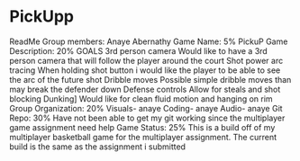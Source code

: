 # PickUpp
ReadMe
Group members: Anaye Abernathy
  Game Name: 5%
  PickuP
Game Description: 20%
  GOALS
  3rd person camera
    Would like to have a 3rd person camera that will follow the player around the court
  Shot power arc tracing
    When holding shot button i would like the player to be able to see the arc of the future shot
  Dribble moves
    Possible simple dribble moves than may break the defender down
  Defense controls
    Allow for steals and shot blocking
  Dunking]
    Would like for clean fluid motion and hanging on rim
Group Organization: 20%
  Visuals- anaye
  Coding- anaye
  Audio- anaye
Git Repo: 30%
  Have not been able to get my git working since the multiplayer game assignment need help
Game Status: 25%
  This is a build off of my multiplayer basketball game for the multiplayer assignment. 
  The current build is the same as the assignment i submitted 
